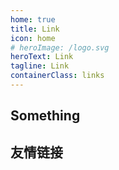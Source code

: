 ```yaml
---
home: true
title: Link
icon: home
# heroImage: /logo.svg
heroText: Link
tagline: Link
containerClass: links
---
```


## Something

<SiteInfo name="JSON Sorter" url="https://codeshack.io/json-sorter/" desc="json 排序" preview="https://cdn.alomerry.com/blog/img/links/resume.svg" />

<SiteInfo name="Squoosh" url="https://squoosh.app/" desc="google 图片压缩" preview="https://cdn.alomerry.com/blog/img/links/iconfont.svg" />

<SiteInfo name="Waifulabs" url="https://waifulabs.com/generate" desc="二次元头像生成" preview="https://cdn.alomerry.com/blog/img/links/doc.svg" />

## 友情链接

<SiteInfo name="涛叔" url="https://taoshu.in/" desc="乐乎" preview="https://cdn.alomerry.com/blog/img/links/me.svg" />

<SiteInfo name="小林" url="https://xiaolincoding.com" desc="图解计算机基础" preview="https://cdn.alomerry.com/blog/img/links/me.svg" />

<SiteInfo name="Xiaohan Zou" url="https://zxh.io" desc="邹笑寒" preview="https://cdn.alomerry.com/blog/img/links/me.svg" />